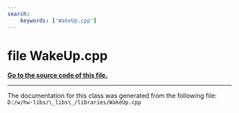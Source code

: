 ```yaml
---
search:
    keywords: ['WakeUp.cpp']
---
```


# file WakeUp.cpp

**[Go to the source code of this file.](_wake_up_8cpp_source.md)**


----------------------------------------
The documentation for this class was generated from the following file: `D:/w/hw-libs/\_libs\_/libraries/WakeUp.cpp`
